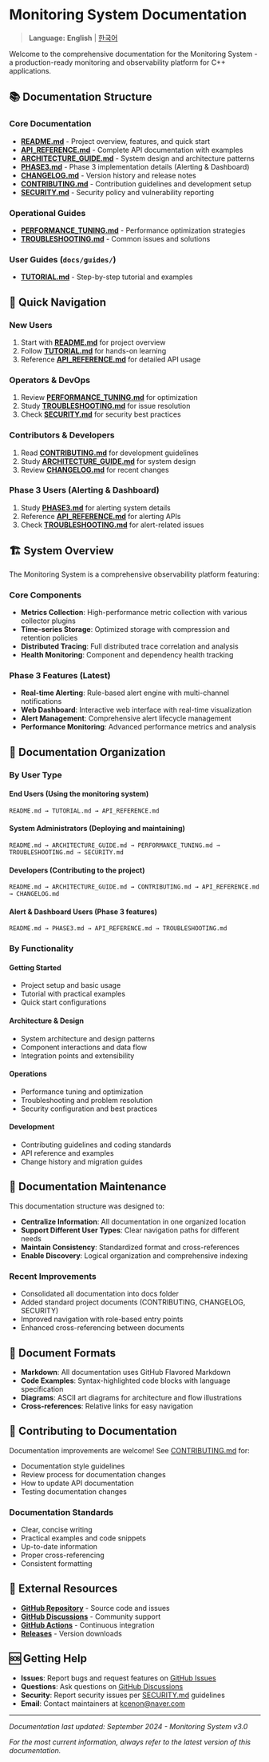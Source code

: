 # Monitoring System Documentation

> **Language:** **English** | [한국어](README_KO.md)

Welcome to the comprehensive documentation for the Monitoring System - a production-ready monitoring and observability platform for C++ applications.

## 📚 Documentation Structure

### Core Documentation
- **[README.md](../README.md)** - Project overview, features, and quick start
- **[API_REFERENCE.md](API_REFERENCE.md)** - Complete API documentation with examples
- **[ARCHITECTURE_GUIDE.md](ARCHITECTURE_GUIDE.md)** - System design and architecture patterns
- **[PHASE3.md](PHASE3.md)** - Phase 3 implementation details (Alerting & Dashboard)
- **[CHANGELOG.md](CHANGELOG.md)** - Version history and release notes
- **[CONTRIBUTING.md](CONTRIBUTING.md)** - Contribution guidelines and development setup
- **[SECURITY.md](SECURITY.md)** - Security policy and vulnerability reporting

### Operational Guides
- **[PERFORMANCE_TUNING.md](PERFORMANCE_TUNING.md)** - Performance optimization strategies
- **[TROUBLESHOOTING.md](TROUBLESHOOTING.md)** - Common issues and solutions

### User Guides (`docs/guides/`)
- **[TUTORIAL.md](guides/TUTORIAL.md)** - Step-by-step tutorial and examples

## 🚀 Quick Navigation

### New Users
1. Start with **[README.md](../README.md)** for project overview
2. Follow **[TUTORIAL.md](guides/TUTORIAL.md)** for hands-on learning
3. Reference **[API_REFERENCE.md](API_REFERENCE.md)** for detailed API usage

### Operators & DevOps
1. Review **[PERFORMANCE_TUNING.md](PERFORMANCE_TUNING.md)** for optimization
2. Study **[TROUBLESHOOTING.md](TROUBLESHOOTING.md)** for issue resolution
3. Check **[SECURITY.md](SECURITY.md)** for security best practices

### Contributors & Developers
1. Read **[CONTRIBUTING.md](CONTRIBUTING.md)** for development guidelines
2. Study **[ARCHITECTURE_GUIDE.md](ARCHITECTURE_GUIDE.md)** for system design
3. Review **[CHANGELOG.md](CHANGELOG.md)** for recent changes

### Phase 3 Users (Alerting & Dashboard)
1. Study **[PHASE3.md](PHASE3.md)** for alerting system details
2. Reference **[API_REFERENCE.md](API_REFERENCE.md)** for alerting APIs
3. Check **[TROUBLESHOOTING.md](TROUBLESHOOTING.md)** for alert-related issues

## 🏗️ System Overview

The Monitoring System is a comprehensive observability platform featuring:

### Core Components
- **Metrics Collection**: High-performance metric collection with various collector plugins
- **Time-series Storage**: Optimized storage with compression and retention policies
- **Distributed Tracing**: Full distributed trace correlation and analysis
- **Health Monitoring**: Component and dependency health tracking

### Phase 3 Features (Latest)
- **Real-time Alerting**: Rule-based alert engine with multi-channel notifications
- **Web Dashboard**: Interactive web interface with real-time visualization
- **Alert Management**: Comprehensive alert lifecycle management
- **Performance Monitoring**: Advanced performance metrics and analysis

## 📖 Documentation Organization

### By User Type

#### **End Users** (Using the monitoring system)
```
README.md → TUTORIAL.md → API_REFERENCE.md
```

#### **System Administrators** (Deploying and maintaining)
```
README.md → ARCHITECTURE_GUIDE.md → PERFORMANCE_TUNING.md → TROUBLESHOOTING.md → SECURITY.md
```

#### **Developers** (Contributing to the project)
```
README.md → ARCHITECTURE_GUIDE.md → CONTRIBUTING.md → API_REFERENCE.md → CHANGELOG.md
```

#### **Alert & Dashboard Users** (Phase 3 features)
```
README.md → PHASE3.md → API_REFERENCE.md → TROUBLESHOOTING.md
```

### By Functionality

#### **Getting Started**
- Project setup and basic usage
- Tutorial with practical examples
- Quick start configurations

#### **Architecture & Design**
- System architecture and design patterns
- Component interactions and data flow
- Integration points and extensibility

#### **Operations**
- Performance tuning and optimization
- Troubleshooting and problem resolution
- Security configuration and best practices

#### **Development**
- Contributing guidelines and coding standards
- API reference and examples
- Change history and migration guides

## 🔧 Documentation Maintenance

This documentation structure was designed to:
- **Centralize Information**: All documentation in one organized location
- **Support Different User Types**: Clear navigation paths for different needs
- **Maintain Consistency**: Standardized format and cross-references
- **Enable Discovery**: Logical organization and comprehensive indexing

### Recent Improvements
- Consolidated all documentation into docs folder
- Added standard project documents (CONTRIBUTING, CHANGELOG, SECURITY)
- Improved navigation with role-based entry points
- Enhanced cross-referencing between documents

## 📝 Document Formats

- **Markdown**: All documentation uses GitHub Flavored Markdown
- **Code Examples**: Syntax-highlighted code blocks with language specification
- **Diagrams**: ASCII art diagrams for architecture and flow illustrations
- **Cross-references**: Relative links for easy navigation

## 🤝 Contributing to Documentation

Documentation improvements are welcome! See [CONTRIBUTING.md](CONTRIBUTING.md) for:

- Documentation style guidelines
- Review process for documentation changes
- How to update API documentation
- Testing documentation changes

### Documentation Standards
- Clear, concise writing
- Practical examples and code snippets
- Up-to-date information
- Proper cross-referencing
- Consistent formatting

## 🔗 External Resources

- **[GitHub Repository](https://github.com/kcenon/monitoring_system)** - Source code and issues
- **[GitHub Discussions](https://github.com/kcenon/monitoring_system/discussions)** - Community support
- **[GitHub Actions](https://github.com/kcenon/monitoring_system/actions)** - Continuous integration
- **[Releases](https://github.com/kcenon/monitoring_system/releases)** - Version downloads

## 🆘 Getting Help

- **Issues**: Report bugs and request features on [GitHub Issues](https://github.com/kcenon/monitoring_system/issues)
- **Questions**: Ask questions on [GitHub Discussions](https://github.com/kcenon/monitoring_system/discussions)
- **Security**: Report security issues per [SECURITY.md](SECURITY.md) guidelines
- **Email**: Contact maintainers at kcenon@naver.com

---

*Documentation last updated: September 2024 - Monitoring System v3.0*

*For the most current information, always refer to the latest version of this documentation.*